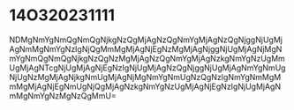 # 14O320231111
NDMgNmYgNmQgNmQgNjkgNzQgMjAgNzQgNmYgMjAgNzQgNjggNjUgMjAgNmMgNmYgNzIgNjQgMmMgMjAgNjEgNzMgMjAgNjggNjUgMjAgNjMgNmYgNmQgNmQgNjkgNzQgNzMgMjAgNzQgNmYgMjAgNzkgNmYgNzUgMmUgMjAgNTcgNjUgMjAgNjEgNzIgNjUgMjAgNzQgNjggNjUgMjAgNmYgNmUgNjUgNzMgMjAgNjkgNmUgMjAgNjMgNmYgNmUgNzQgNzIgNmYgNmMgMmMgMjAgNjEgNmUgNjQgMjAgNzkgNmYgNzUgMjAgNjEgNzIgNjUgMjAgNmMgNmYgNzMgNzQgMmU=
